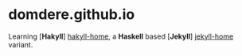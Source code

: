 # domdere.github.io

Learning [**Hakyll**] [hakyll-home], a **Haskell** based [**Jekyll**] [jekyll-home] variant.

[hakyll-home]: http://jaspervdj.be/hakyll/ "Hakyll"
[jekyll-home]: http://jekyllrb.com/ "Jekyll"
